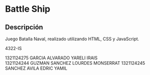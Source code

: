 # Battle Ship

## Descripción

Juego Batalla Naval, realizado utilizando HTML, CSS y JavaScript.
 
 4322-IS

1321124275    GARCIA ALVARADO YARELI IRAIS  
1321124244   GUZMAN SANCHEZ LOURDES MONSERRAT 
1321124245    SANCHEZ AVILA EDRIC YAMIL

